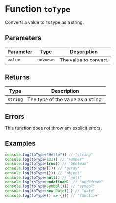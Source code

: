 # Function `toType`

Converts a value to its type as a string.

## Parameters

| Parameter | Type      | Description           |
| --------- | --------- | --------------------- |
| `value`   | `unknown` | The value to convert. |

## Returns

| Type     | Description                        |
| -------- | ---------------------------------- |
| `string` | The type of the value as a string. |

## Errors

This function does not throw any explicit errors.

## Examples

```typescript
console.log(toType("Hello")) // "string"
console.log(toType(123)) // "number"
console.log(toType(true)) // "boolean"
console.log(toType([])) // "array"
console.log(toType({})) // "object"
console.log(toType(null)) // "null"
console.log(toType(undefined)) // "undefined"
console.log(toType(Symbol())) // "symbol"
console.log(toType(new Date())) // "date"
console.log(toType(() => {})) // "function"
```

